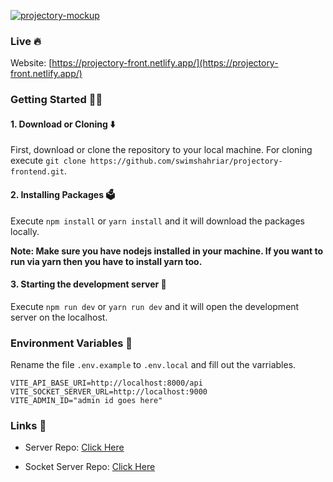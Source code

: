 <a href="https://ibb.co/VB0kt7P"><img src="https://i.ibb.co/dKsHrdz/projectory-mockup.png" alt="projectory-mockup" border="0"></a>

### Live 🔥

Website: [https://projectory-front.netlify.app/](https://projectory-front.netlify.app/)
<br>

### Getting Started 👨‍💻

#### 1. Download or Cloning ⬇️

First, download or clone the repository to your local machine. For cloning execute `git clone https://github.com/swimshahriar/projectory-frontend.git`.

#### 2. Installing Packages 🗳

Execute `npm install` or `yarn install` and it will download the packages locally.

**Note: Make sure you have nodejs installed in your machine. If you want to run via yarn then you have to install yarn too.**

#### 3. Starting the development server 🏁

Execute `npm run dev` or `yarn run dev` and it will open the development server on the localhost.

### Environment Variables 📄

Rename the file `.env.example` to `.env.local` and fill out the varriables.

```
VITE_API_BASE_URI=http://localhost:8000/api
VITE_SOCKET_SERVER_URL=http://localhost:9000
VITE_ADMIN_ID="admin id goes here"
```

### Links 🔗

- Server Repo: [Click Here](https://github.com/arif-aman/projectory-backend) <br/>

- Socket Server Repo: [Click Here](https://github.com/swimshahriar/projectory-socket-server) <br/>

